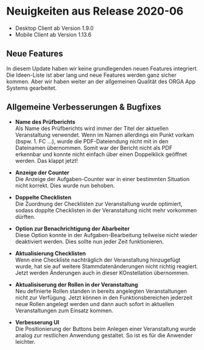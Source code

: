 # Neuigkeiten aus Release 2020-06

* Desktop Client ab Version 1.9.0
* Mobile Client ab Version 1.13.6

## Neue Features

In diesem Update haben wir keine grundlegenden neuen Features integriert. Die Ideen-Liste ist aber lang und neue Features werden ganz sicher kommen. Aber wir haben weiter an der allgemeinen Qualität des ORGA App Systems gearbeitet.

## Allgemeine Verbesserungen & Bugfixes

- **Name des Prüfberichts** <br>
Als Name des Prüfberichts wird immer der Titel der aktuellen Veranstaltung verwendet. Wenn im Namen allerdings ein Punkt vorkam (bspw. 1. FC ...), wurde die PDF-Dateiendung nicht mit in den Dateinamen übernommen. Somit war der Bericht nicht als PDF erkennbar und konnte nicht einfach über einen Doppelklick geöffnet werden. Das klappt jetzt!

- **Anzeige der Counter** <br>
Die Anzeige der Aufgaben-Counter war in einer bestimmten Situation nicht korrekt. Dies wurde nun behoben.

- **Doppelte Checklisten** <br>
Die Zuordnung der Checklisten zur Veranstaltung wurde optimiert, sodass dopplte Checklisten in der Veranstaltung nicht mehr vorkommen dürften.

- **Option zur Benachrichtigung der Abarbeiter** <br>
Diese Option konnte in der Aufgaben-Bearbeitung teilweise nicht wieder deaktiviert werden. Dies sollte nun jeder Zeit funktionieren.

- **Aktualisierung Checklisten** <br>
Wenn eine Checkliste nachträglich der Veranstaltung hinzugefügt wurde, hat sie auf weitere Stammdatenänderungen nicht richtig reagiert. Jetzt werden Änderungen auch in dieser KOnstellation übernommen. 

- **Aktualisiserung der Rollen in der Veranstaltung** <br>
Neu definierte Rollen standen in bereits angelegten Veranstaltungen nicht zur Verfügung. Jetzt können in den Funktionsbereichen jederzeit neue Rollen angelegt werden und dann auch sofort in aktuellen Veranstaltungen zum Einsatz kommen.

- **Verbesserung UI** <br>
Die Positionierung der Buttons beim Anlegen einer Veranstaltung wurde analog zur restlichen Anwendung gestaltet. So ist es für die Anwender leichter.
